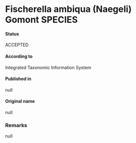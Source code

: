 # Fischerella ambiqua (Naegeli) Gomont SPECIES

#### Status
ACCEPTED

#### According to
Integrated Taxonomic Information System

#### Published in
null

#### Original name
null

### Remarks
null